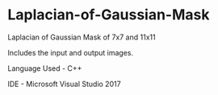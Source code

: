 # Laplacian-of-Gaussian-Mask
Laplacian of Gaussian Mask of 7x7 and 11x11

Includes the input and output images.

Language Used - C++

IDE - Microsoft Visual Studio 2017
